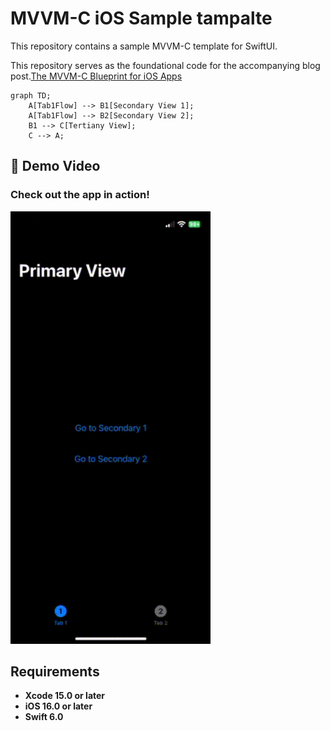 
# MVVM-C iOS Sample tampalte
This repository contains a sample MVVM-C template for SwiftUI. 

This repository serves as the foundational code for the accompanying blog post.[The MVVM-C Blueprint for iOS Apps](https://javios.eu/swift/harnessing-nfc-technology-in-your-ios-app/) 

```mermaid
graph TD;
    A[Tab1Flow] --> B1[Secondary View 1];
    A[Tab1Flow] --> B2[Secondary View 2];
    B1 --> C[Tertiany View];
    C --> A;
```

## 🎥 Demo Video

### Check out the app in action!  
![CombineAPIRrest Sample App review](media/review.gif)  

## Requirements

- **Xcode 15.0 or later**
- **iOS 16.0 or later**
- **Swift 6.0**

